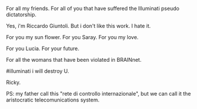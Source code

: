For all my friends. For all of you that have suffered the Illuminati pseudo dictatorship.

Yes, i'm Riccardo Giuntoli. But i don't like this work. I hate it.

For you my sun flower. For you Saray. For you my love.

For you Lucia. For your future.

For all the womans that have been violated in BRAINnet.

#illuminati i will destroy U.

Ricky.

PS: my father call this "rete di controllo internazionale", but we can call it the aristocratic telecomunications system.
